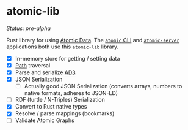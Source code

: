 # atomic-lib

_Status: pre-alpha_

Rust library for using [Atomic Data](https://docs.atomicdata.dev).
The [`atomic` CLI](../cli/readme.md) and [`atomic-server`](../server/readme.md) applications both use this `atomic-lib` library.

- [x] In-memory store for getting / setting data
- [x] [Path](https://docs.atomicdata.dev/core/paths.html) traversal
- [x] Parse and serialize [AD3](https://docs.atomicdata.dev/core/serialization.html)
- [x] JSON Serialization
  - [ ] Actually good JSON Serialization (converts arrays, numbers to native formats, adheres to JSON-LD)
- [ ] RDF (turtle / N-Triples) Serialization
- [x] Convert to Rust native types
- [x] Resolve / parse mappings (bookmarks)
- [ ] Validate Atomic Graphs

